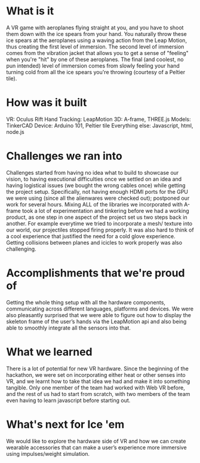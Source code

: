# What is it

A VR game with aeroplanes flying straight at you, and you have to shoot them down with the ice spears from your hand. You naturally throw these ice spears at the aeroplanes using a waving action from the Leap Motion, thus creating the first level of immersion. The second level of immersion comes from the vibration jacket that allows you to get a sense of "feeling" when you're "hit" by one of these aeroplanes. The final (and coolest, no pun intended) level of immersion comes from slowly feeling your hand turning cold from all the ice spears you're throwing (courtesy of a Peltier tile).

# How was it built

VR: Oculus Rift 
Hand Tracking: LeapMotion 
3D: A-frame, THREE.js 
Models: TinkerCAD 
Device: Arduino 101, Peltier tile 
Everything else: Javascript, html, node.js

# Challenges we ran into

Challenges started from having no idea what to build to showcase our vision, to having executional difficulties once we settled on an idea and having logistical issues (we bought the wrong cables once) while getting the project setup. Specifically, not having enough HDMI ports for the GPU we were using (since all the alienwares were checked out); postponed our work for several hours. Mixing ALL of the libraries we incorporated with A-frame took a lot of experimentation and tinkering before we had a working product, as one step in one aspect of the project set us two steps back in another. For example everytime we tried to incorporate a mesh/ texture into our world, our projectiles stopped firing properly. It was also hard to think of a cool experience that justified the need for a cold glove experience. Getting collisions between planes and icicles to work properly was also challenging.

# Accomplishments that we're proud of

Getting the whole thing setup with all the hardware components, communicating across different languages, platforms and devices. We were also pleasantly surprised that we were able to figure out how to display the skeleton frame of the user’s hands via the LeapMotion api and also being able to smoothly integrate all the sensors into that.

# What we learned

There is a lot of potential for new VR hardware. Since the beginning of the hackathon, we were set on incorporating either heat or other senses into VR, and we learnt how to take that idea we had and make it into something tangible. Only one member of the team had worked with Web VR before, and the rest of us had to start from scratch, with two members of the team even having to learn javascript before starting out.

# What's next for Ice 'em

We would like to explore the hardware side of VR and how we can create wearable accessories that can make a user’s experience more immersive using impulses/weight simulation.
